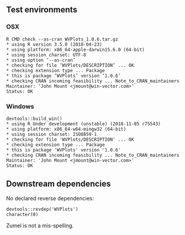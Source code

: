 
## Test environments

### OSX

    R CMD check --as-cran WVPlots_1.0.6.tar.gz 
    * using R version 3.5.0 (2018-04-23)
    * using platform: x86_64-apple-darwin15.6.0 (64-bit)
    * using session charset: UTF-8
    * using option ‘--as-cran’
    * checking for file ‘WVPlots/DESCRIPTION’ ... OK
    * checking extension type ... Package
    * this is package ‘WVPlots’ version ‘1.0.6’
    * checking CRAN incoming feasibility ... Note_to_CRAN_maintainers
    Maintainer: ‘John Mount <jmount@win-vector.com>’
    Status: OK

 
### Windows

    devtools::build_win()
    * using R Under development (unstable) (2018-11-05 r75543)
    * using platform: x86_64-w64-mingw32 (64-bit)
    * using session charset: ISO8859-1
    * checking for file 'WVPlots/DESCRIPTION' ... OK
    * checking extension type ... Package
    * this is package 'WVPlots' version '1.0.6'
    * checking CRAN incoming feasibility ... Note_to_CRAN_maintainers
    Maintainer: 'John Mount <jmount@win-vector.com>'
    Status: OK
 

## Downstream dependencies

  No declared reverse dependencies:

    devtools::revdep('WVPlots')
    character(0)


Zumel is not a mis-spelling.
